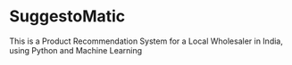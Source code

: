 # SuggestoMatic
This is a Product Recommendation System for a Local Wholesaler in India, using Python and Machine Learning
